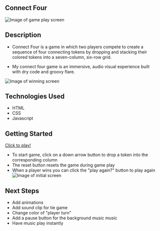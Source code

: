 ## Connect Four 

![Image of game play screen](https://i.imgur.com/qA8FpzC.png)

## Description
- Connect Four is a game in which two players compete to create a sequence of four connecting tokens by dropping and stacking their colored tokens into a seven-column, six-row grid. 

- My connect four game is an immersive, audio visual experience built with dry code and groovy flare.


![Image of winning screen](https://i.imgur.com/ufa9heq.png)


## Technologies Used 
- HTML
- CSS
-  Javascript

## Getting Started 
[Click to play!](https://elizabethmessick.github.io/Connect_Four/)

- To start game, click on a down arrow button to drop a token into the corresponding column 
- The reset button resets the game during game play 
- When a player wins you can click the "play again?" button to play again  
![Image of initial screen](https://i.imgur.com/tzijfjG.png)


## Next Steps
- Add animations
- Add sound clip for tie game 
- Change color of "player turn"
- Add a pause button for the background music music 
- Have music play instantly 

